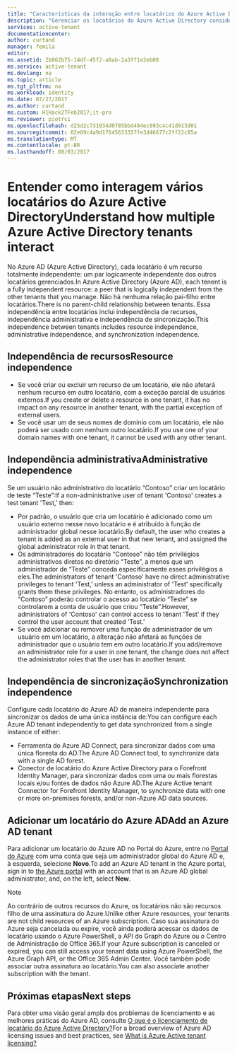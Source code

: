```yaml
---
title: "Características da interação entre locatários do Azure Active Directory | Microsoft Docs"
description: "Gerenciar os locatários do Azure Active Directory considerando os locatários como recursos totalmente independentes"
services: active-tenant
documentationcenter: 
author: curtand
manager: femila
editor: 
ms.assetid: 2b862b75-14df-45f2-a8ab-2a3ff1e2eb08
ms.service: active-tenant
ms.devlang: na
ms.topic: article
ms.tgt_pltfrm: na
ms.workload: identity
ms.date: 07/27/2017
ms.author: curtand
ms.custom: H1Hack27Feb2017;it-pro
ms.reviewer: piotrci
ms.openlocfilehash: d25d2c731034d0785bbd404ec693c4c41d913d01
ms.sourcegitcommit: 02e69c4a9d17645633357fe3d46677c2ff22c85a
ms.translationtype: MT
ms.contentlocale: pt-BR
ms.lasthandoff: 08/03/2017
---
```

# <a name="understand-how-multiple-azure-active-directory-tenants-interact"></a><span data-ttu-id="d08b4-103">Entender como interagem vários locatários do Azure Active Directory</span><span class="sxs-lookup"><span data-stu-id="d08b4-103">Understand how multiple Azure Active Directory tenants interact</span></span>

<span data-ttu-id="d08b4-104">No Azure AD (Azure Active Directory), cada locatário é um recurso totalmente independente: um par logicamente independente dos outros locatários gerenciados.</span><span class="sxs-lookup"><span data-stu-id="d08b4-104">In Azure Active Directory (Azure AD), each tenent is a fully independent resource: a peer that is logically independent from the other tenants that you manage.</span></span> <span data-ttu-id="d08b4-105">Não há nenhuma relação pai-filho entre locatários.</span><span class="sxs-lookup"><span data-stu-id="d08b4-105">There is no parent-child relationship between tenants.</span></span> <span data-ttu-id="d08b4-106">Essa independência entre locatários inclui independência de recursos, independência administrativa e independência de sincronização.</span><span class="sxs-lookup"><span data-stu-id="d08b4-106">This independence between tenants includes resource independence, administrative independence, and synchronization independence.</span></span>

## <a name="resource-independence"></a><span data-ttu-id="d08b4-107">Independência de recursos</span><span class="sxs-lookup"><span data-stu-id="d08b4-107">Resource independence</span></span>
* <span data-ttu-id="d08b4-108">Se você criar ou excluir um recurso de um locatário, ele não afetará nenhum recurso em outro locatário, com a exceção parcial de usuários externos.</span><span class="sxs-lookup"><span data-stu-id="d08b4-108">If you create or delete a resource in one tenant, it has no impact on any resource in another tenant, with the partial exception of external users.</span></span> 
* <span data-ttu-id="d08b4-109">Se você usar um de seus nomes de domínio com um locatário, ele não poderá ser usado com nenhum outro locatário.</span><span class="sxs-lookup"><span data-stu-id="d08b4-109">If you use one of your domain names with one tenant, it cannot be used with any other tenant.</span></span>

## <a name="administrative-independence"></a><span data-ttu-id="d08b4-110">Independência administrativa</span><span class="sxs-lookup"><span data-stu-id="d08b4-110">Administrative independence</span></span>
<span data-ttu-id="d08b4-111">Se um usuário não administrativo do locatário “Contoso” criar um locatário de teste “Teste”:</span><span class="sxs-lookup"><span data-stu-id="d08b4-111">If a non-administrative user of tenant 'Contoso' creates a test tenant 'Test,' then:</span></span>

* <span data-ttu-id="d08b4-112">Por padrão, o usuário que cria um locatário é adicionado como um usuário externo nesse novo locatário e é atribuído à função de administrador global nesse locatário.</span><span class="sxs-lookup"><span data-stu-id="d08b4-112">By default, the user who creates a tenant is added as an external user in that new tenant, and assigned the global administrator role in that tenant.</span></span>
* <span data-ttu-id="d08b4-113">Os administradores do locatário “Contoso” não têm privilégios administrativos diretos no diretório “Teste”, a menos que um administrador de “Teste” conceda especificamente esses privilégios a eles.</span><span class="sxs-lookup"><span data-stu-id="d08b4-113">The administrators of tenant 'Contoso' have no direct administrative privileges to tenant 'Test,' unless an administrator of 'Test' specifically grants them these privileges.</span></span> <span data-ttu-id="d08b4-114">No entanto, os administradores do “Contoso” poderão controlar o acesso ao locatário “Teste” se controlarem a conta de usuário que criou “Teste”.</span><span class="sxs-lookup"><span data-stu-id="d08b4-114">However, administrators of 'Contoso' can control access to tenant 'Test' if they control the user account that created 'Test.'</span></span>
* <span data-ttu-id="d08b4-115">Se você adicionar ou remover uma função de administrador de um usuário em um locatário, a alteração não afetará as funções de administrador que o usuário tem em outro locatário.</span><span class="sxs-lookup"><span data-stu-id="d08b4-115">If you add/remove an administrator role for a user in one tenant, the change does not affect the administrator roles that the user has in another tenant.</span></span>

## <a name="synchronization-independence"></a><span data-ttu-id="d08b4-116">Independência de sincronização</span><span class="sxs-lookup"><span data-stu-id="d08b4-116">Synchronization independence</span></span>
<span data-ttu-id="d08b4-117">Configure cada locatário do Azure AD de maneira independente para sincronizar os dados de uma única instância de:</span><span class="sxs-lookup"><span data-stu-id="d08b4-117">You can configure each Azure AD tenant independently to get data synchronized from a single instance of either:</span></span>

* <span data-ttu-id="d08b4-118">Ferramenta do Azure AD Connect, para sincronizar dados com uma única floresta do AD.</span><span class="sxs-lookup"><span data-stu-id="d08b4-118">The Azure AD Connect tool, to synchronize data with a single AD forest.</span></span>
* <span data-ttu-id="d08b4-119">Conector de locatário do Azure Active Directory para o Forefront Identity Manager, para sincronizar dados com uma ou mais florestas locais e/ou fontes de dados não Azure AD.</span><span class="sxs-lookup"><span data-stu-id="d08b4-119">The Azure Active tenant Connector for Forefront Identity Manager, to synchronize data with one or more on-premises forests, and/or non-Azure AD data sources.</span></span>

## <a name="add-an-azure-ad-tenant"></a><span data-ttu-id="d08b4-120">Adicionar um locatário do Azure AD</span><span class="sxs-lookup"><span data-stu-id="d08b4-120">Add an Azure AD tenant</span></span>
<span data-ttu-id="d08b4-121">Para adicionar um locatário do Azure AD no Portal do Azure, entre no [Portal do Azure](https://portal.azure.com) com uma conta que seja um administrador global do Azure AD e, à esquerda, selecione **Novo**.</span><span class="sxs-lookup"><span data-stu-id="d08b4-121">To add an Azure AD tenant in the Azure portal, sign in to [the Azure portal](https://portal.azure.com) with an account that is an Azure AD global administrator, and, on the left, select **New**.</span></span>

> [!NOTE]
> <span data-ttu-id="d08b4-122">Ao contrário de outros recursos do Azure, os locatários não são recursos filho de uma assinatura do Azure.</span><span class="sxs-lookup"><span data-stu-id="d08b4-122">Unlike other Azure resources, your tenants are not child resources of an Azure subscription.</span></span> <span data-ttu-id="d08b4-123">Caso sua assinatura do Azure seja cancelada ou expire, você ainda poderá acessar os dados de locatário usando o Azure PowerShell, a API do Graph do Azure ou o Centro de Administração do Office 365.</span><span class="sxs-lookup"><span data-stu-id="d08b4-123">If your Azure subscription is canceled or expired, you can still access your tenant data using Azure PowerShell, the Azure Graph API, or the Office 365 Admin Center.</span></span> <span data-ttu-id="d08b4-124">Você também pode associar outra assinatura ao locatário.</span><span class="sxs-lookup"><span data-stu-id="d08b4-124">You can also associate another subscription with the tenant.</span></span>
>

## <a name="next-steps"></a><span data-ttu-id="d08b4-125">Próximas etapas</span><span class="sxs-lookup"><span data-stu-id="d08b4-125">Next steps</span></span>
<span data-ttu-id="d08b4-126">Para obter uma visão geral ampla dos problemas de licenciamento e as melhores práticas do Azure AD, consulte [O que é o licenciamento de locatário do Azure Active Directory?](active-directory-licensing-whatis-azure-portal.md)</span><span class="sxs-lookup"><span data-stu-id="d08b4-126">For a broad overview of Azure AD licensing issues and best practices, see [What is Azure Active tenant licensing?](active-directory-licensing-whatis-azure-portal.md)</span></span>
